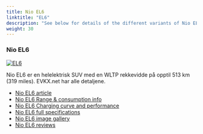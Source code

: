 ```yaml
---
title: Nio EL6
linktitle: "EL6"
description: "See below for details of the different variants of Nio EL6"
weight: 30
---
```

### Nio EL6

<a href="/models/nio/el6/el6/"><img src="https://media.evkx.net/multimedia/models/nio/el6/el6/main_2_st.jpg" class="img-fluid" alt="EL6" ></a>

Nio EL6 er en helelektrisk SUV med en WLTP rekkevidde på opptil 513 km (319 miles). EVKX.net har alle detaljene. 

- [Nio EL6 article](/models/nio/el6/el6/)
- [Nio EL6 Range & consumption info](/models/nio/el6/el6/rangeandconsumption)
- [Nio EL6 Charging curve and performance](/models/nio/el6/el6/chargingcurve)
- [Nio EL6 full specifications](/models/nio/el6/el6/specifications)
- [Nio EL6 image gallery](/models/nio/el6/el6/gallery)
- [Nio EL6 reviews](/models/nio/el6/el6/reviews)

